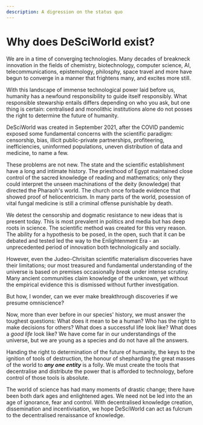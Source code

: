```yaml
---
description: A digression on the status quo
---
```


# Why does DeSciWorld exist?

We are in a time of converging technologies. Many decades of breakneck innovation in the fields of chemistry, biotechnology, computer science, AI, telecommunications, epistemology, philosphy, space travel and more have begun to converge in a manner that frightens many, and excites more still.

With this landscape of immense technological power laid before us, humanity has a newfound responsibility to guide itself responsibly. What responsible stewarship entails differs depending on who you ask, but one thing is certain: centralised and monolithic institutions alone do not posses the right to determine the future of humanity.&#x20;

DeSciWorld was created in September 2021, after the COVID pandemic exposed some fundamental concerns with the scientific paradigm: censorship, bias, illicit public-private partnerships, profiteering, inefficiencies, uninformed populations, uneven distribution of data and medicine, to name a few.

These problems are not new. The state and the scientific establishment have a long and intimate history. The priesthood of Egypt maintained close control of the sacred knowledge of reading and mathematics; only they could interpret the unseen machinations of the deity (knowledge) that directed the Pharaoh's world. The church once forbade evidence that showed proof of heliocentricism. In many parts of the world, posession of vital fungal medicine is still a criminal offense punishable by death.&#x20;

We detest the censorship and dogmatic resistance to new ideas that is present today. This is most prevalent in politics and media but has deep roots in science. The scientific method was created for this very reason. The ability for a hypothesis to be posed, in the open, such that it can be debated and tested led the way to the Enlightenment Era - an unprecedented period of innovation both technologically and socially.&#x20;

However, even the Judeo-Chrisitan scientific materialism discoveries have their limitations; our most treasured and fundamental understanding of the universe is based on premises occasionally _break_ under intense scrutiny. Many ancient communities claim knowledge of the unknown, yet without the  empirical evidence this is dismissed without further investigation.

But how, I wonder, can we ever make breakthrough discoveries if we presume omniscience?

Now, more than ever before in our species' history, we must answer the toughest questions: What does it mean to be a human? Who has the right to make decisions for others? What does a successful life look like? What does a _good life_ look like? We have come far in our understandings of the universe, but we are young as a species and do not have all the answers.&#x20;

Handing the right to determination of the future of humanity, the keys to the ignition of tools of destruction, the honour of shepharding the great masses of the world to _**any one entity**_ is a folly. We must create the tools that decentralise and distribute the power that is afforded to technology, before control of those tools is absolute.

The world of science has had many moments of drastic change; there have been both dark ages and enlightened ages. We need not be led into the an age of ignorance, fear and control. With decentralised knowledge creation, dissemination and incentivisation, we hope DeSciWorld can act as fulcrum to the decentralised renaissance of knowledge.
